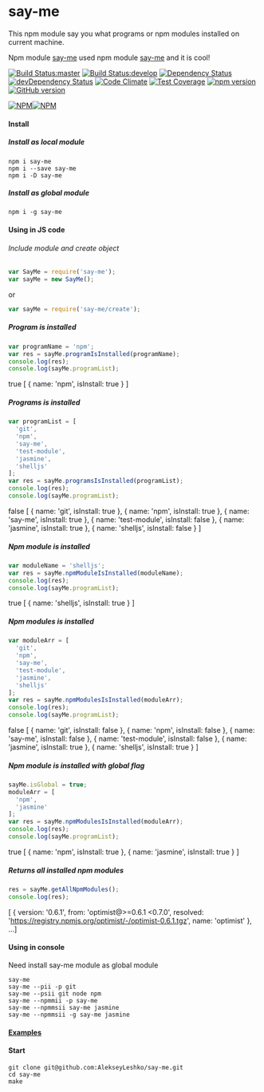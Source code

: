 say-me
======
This npm module say you what programs or npm modules installed on current machine.

Npm module [say-me](https://github.com/AlekseyLeshko/say-me) used npm module [say-me](https://github.com/AlekseyLeshko/say-me) and it is cool!

[![Build Status:master](https://travis-ci.org/AlekseyLeshko/say-me.svg?branch=master)](https://travis-ci.org/AlekseyLeshko/say-me)
[![Build Status:develop](https://travis-ci.org/AlekseyLeshko/say-me.svg?branch=develop)](https://travis-ci.org/AlekseyLeshko/say-me)
[![Dependency Status](https://david-dm.org/AlekseyLeshko/say-me.svg?theme=shields.io)](https://david-dm.org/AlekseyLeshko/say-me)
[![devDependency Status](https://david-dm.org/AlekseyLeshko/say-me/dev-status.svg?theme=shields.io)](https://david-dm.org/AlekseyLeshko/say-me#info=devDependencies)
[![Code Climate](https://codeclimate.com/github/AlekseyLeshko/say-me/badges/gpa.svg)](https://codeclimate.com/github/AlekseyLeshko/say-me)
[![Test Coverage](https://codeclimate.com/github/AlekseyLeshko/say-me/badges/coverage.svg)](https://codeclimate.com/github/AlekseyLeshko/say-me)
[![npm version](https://badge.fury.io/js/say-me.svg)](http://badge.fury.io/js/say-me)
[![GitHub version](https://badge.fury.io/gh/AlekseyLeshko%2Fsay-me.svg)](http://badge.fury.io/gh/AlekseyLeshko%2Fsay-me)

[![NPM](https://nodei.co/npm/say-me.png?downloads=true&downloadRank=true&stars=true)](https://nodei.co/npm/say-me/)[![NPM](https://nodei.co/npm-dl/say-me.png?months=1&height=3)](https://nodei.co/npm-dl/say-me/)

#### Install
##### Install as local module
```
npm i say-me
npm i --save say-me
npm i -D say-me
```

##### Install as global module
```
npm i -g say-me
```

#### Using in JS code
###### Include module and create object
```javascript
var SayMe = require('say-me');
var sayMe = new SayMe();
```
or
```javascript
var sayMe = require('say-me/create');
```

##### Program is installed
```javascript
var programName = 'npm';
var res = sayMe.programIsInstalled(programName);
console.log(res);
console.log(sayMe.programList);
```

>
true
[ { name: 'npm', isInstall: true } ]

##### Programs is installed
```javascript
var programList = [
  'git',
  'npm',
  'say-me',
  'test-module',
  'jasmine',
  'shelljs'
];
var res = sayMe.programsIsInstalled(programList);
console.log(res);
console.log(sayMe.programList);
```

>
false
[ { name: 'git', isInstall: true },
  { name: 'npm', isInstall: true },
  { name: 'say-me', isInstall: true },
  { name: 'test-module', isInstall: false },
  { name: 'jasmine', isInstall: true },
  { name: 'shelljs', isInstall: false } ]

##### Npm module is installed
```javascript
var moduleName = 'shelljs';
var res = sayMe.npmModuleIsInstalled(moduleName);
console.log(res);
console.log(sayMe.programList);
```

>
true
[ { name: 'shelljs', isInstall: true } ]

##### Npm modules is installed
```javascript
var moduleArr = [
  'git',
  'npm',
  'say-me',
  'test-module',
  'jasmine',
  'shelljs'
];
var res = sayMe.npmModulesIsInstalled(moduleArr);
console.log(res);
console.log(sayMe.programList);
```

>
false
[ { name: 'git', isInstall: false },
  { name: 'npm', isInstall: false },
  { name: 'say-me', isInstall: false },
  { name: 'test-module', isInstall: false },
  { name: 'jasmine', isInstall: true },
  { name: 'shelljs', isInstall: true } ]

##### Npm module is installed with global flag
```javascript
sayMe.isGlobal = true;
moduleArr = [
  'npm',
  'jasmine'
];
var res = sayMe.npmModulesIsInstalled(moduleArr);
console.log(res);
console.log(sayMe.programList);
```

>
true
[ { name: 'npm', isInstall: true },
  { name: 'jasmine', isInstall: true } ]

##### Returns all installed npm modules
```javascript
res = sayMe.getAllNpmModules();
console.log(res);
```

>
[ { version: '0.6.1', from: 'optimist@>=0.6.1 <0.7.0', resolved: 'https://registry.npmjs.org/optimist/-/optimist-0.6.1.tgz', name: 'optimist' }, ...]

#### Using in console
Need install say-me module as global module
```
say-me
say-me --pii -p git
say-me --psii git node npm
say-me --npmmii -p say-me
say-me --npmmsii say-me jasmine
say-me --npmmsii -g say-me jasmine
```

#### [Examples](https://github.com/AlekseyLeshko/say-me/tree/master/example)

#### Start
```
git clone git@github.com:AlekseyLeshko/say-me.git
cd say-me
make
```
